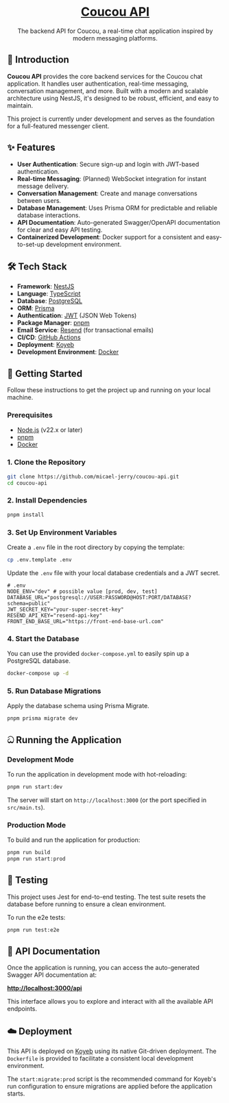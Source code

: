 <div align="center">
  <a href="https://github.com/micael-jerry/coucou-api">
    <h1>Coucou API</h1>
  </a>
  <p>
    The backend API for Coucou, a real-time chat application inspired by modern messaging platforms.
  </p>
</div>

## 🚀 Introduction

**Coucou API** provides the core backend services for the Coucou chat application. It handles user authentication, real-time messaging, conversation management, and more. Built with a modern and scalable architecture using NestJS, it's designed to be robust, efficient, and easy to maintain.

This project is currently under development and serves as the foundation for a full-featured messenger client.

## ✨ Features

- **User Authentication**: Secure sign-up and login with JWT-based authentication.
- **Real-time Messaging**: (Planned) WebSocket integration for instant message delivery.
- **Conversation Management**: Create and manage conversations between users.
- **Database Management**: Uses Prisma ORM for predictable and reliable database interactions.
- **API Documentation**: Auto-generated Swagger/OpenAPI documentation for clear and easy API testing.
- **Containerized Development**: Docker support for a consistent and easy-to-set-up development environment.

## 🛠️ Tech Stack

- **Framework**: [NestJS](https://nestjs.com/)
- **Language**: [TypeScript](https://www.typescriptlang.org/)
- **Database**: [PostgreSQL](https://www.postgresql.org/)
- **ORM**: [Prisma](https://www.prisma.io/)
- **Authentication**: [JWT](https://jwt.io/) (JSON Web Tokens)
- **Package Manager**: [pnpm](https://pnpm.io/)
- **Email Service**: [Resend](https://resend.com/) (for transactional emails)
- **CI/CD**: [GitHub Actions](https://github.com/features/actions)
- **Deployment**: [Koyeb](https://www.koyeb.com/)
- **Development Environment**: [Docker](https://www.docker.com/)

## 🏁 Getting Started

Follow these instructions to get the project up and running on your local machine.

### Prerequisites

- [Node.js](https://nodejs.org/en/) (v22.x or later)
- [pnpm](https://pnpm.io/installation)
- [Docker](https://www.docker.com/get-started)

### 1. Clone the Repository

```bash
git clone https://github.com/micael-jerry/coucou-api.git
cd coucou-api
```

### 2. Install Dependencies

```bash
pnpm install
```

### 3. Set Up Environment Variables

Create a `.env` file in the root directory by copying the template:

```bash
cp .env.template .env
```

Update the `.env` file with your local database credentials and a JWT secret.

```env
# .env
NODE_ENV="dev" # possible value [prod, dev, test]
DATABASE_URL="postgresql://USER:PASSWORD@HOST:PORT/DATABASE?schema=public"
JWT_SECRET_KEY="your-super-secret-key"
RESEND_API_KEY="resend-api-key"
FRONT_END_BASE_URL="https://front-end-base-url.com"
```

### 4. Start the Database

You can use the provided `docker-compose.yml` to easily spin up a PostgreSQL database.

```bash
docker-compose up -d
```

### 5. Run Database Migrations

Apply the database schema using Prisma Migrate.

```bash
pnpm prisma migrate dev
```

## ධ Running the Application

### Development Mode

To run the application in development mode with hot-reloading:

```bash
pnpm run start:dev
```

The server will start on `http://localhost:3000` (or the port specified in `src/main.ts`).

### Production Mode

To build and run the application for production:

```bash
pnpm run build
pnpm run start:prod
```

## 🧪 Testing

This project uses Jest for end-to-end testing. The test suite resets the database before running to ensure a clean environment.

To run the e2e tests:

```bash
pnpm run test:e2e
```

## 📖 API Documentation

Once the application is running, you can access the auto-generated Swagger API documentation at:

[**http://localhost:3000/api**](http://localhost:3000/api)

This interface allows you to explore and interact with all the available API endpoints.

## ☁️ Deployment

This API is deployed on [Koyeb](https://www.koyeb.com/) using its native Git-driven deployment. The `Dockerfile` is provided to facilitate a consistent local development environment.

The `start:migrate:prod` script is the recommended command for Koyeb's run configuration to ensure migrations are applied before the application starts.
